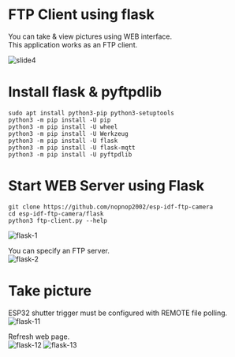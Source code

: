 # FTP Client using flask
You can take & view pictures using WEB interface.   
This application works as an FTP client.   

![slide4](https://user-images.githubusercontent.com/6020549/187132648-23848e79-3f55-4a69-ac04-f761ebd5ed94.JPG)

# Install flask & pyftpdlib
```
sudo apt install python3-pip python3-setuptools
python3 -m pip install -U pip
python3 -m pip install -U wheel
python3 -m pip install -U Werkzeug
python3 -m pip install -U flask
python3 -m pip install -U flask-mqtt
python3 -m pip install -U pyftpdlib
```

# Start WEB Server using Flask
```
git clone https://github.com/nopnop2002/esp-idf-ftp-camera
cd esp-idf-ftp-camera/flask
python3 ftp-client.py --help
```

![flask-1](https://user-images.githubusercontent.com/6020549/187102653-f30c4655-37ca-4db8-a926-e77a380cdc94.jpg)

You can specify an FTP server.   
![flask-2](https://github.com/nopnop2002/esp-idf-ftp-camera/assets/6020549/19394ad3-927f-47ee-b277-660aa48323c8)

# Take picture
ESP32 shutter trigger must be configured with REMOTE file polling.    
![flask-11](https://user-images.githubusercontent.com/6020549/187102690-e611e921-65da-4cea-bff7-16cc2b0d15cd.jpg)

Refresh web page.   
![flask-12](https://user-images.githubusercontent.com/6020549/187102694-920040c2-a333-43ed-97ad-1978c00ddbac.jpg)
![flask-13](https://user-images.githubusercontent.com/6020549/187102696-d95ce0ab-211d-4196-85c1-dc92c7d6a101.jpg)
